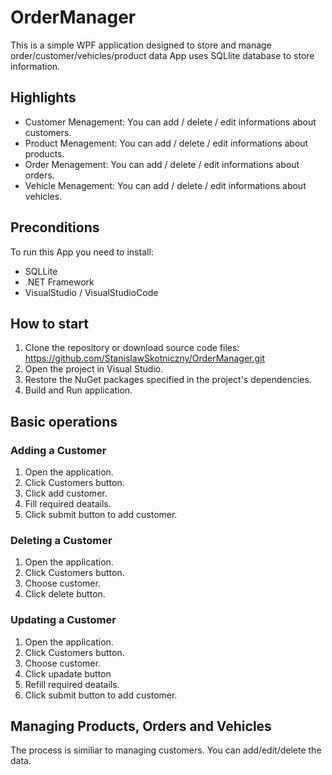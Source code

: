 # OrderManager
This is a simple WPF application designed to store and manage order/customer/vehicles/product data
App uses SQLlite database to store information.

## Highlights

* Customer Menagement: You can add / delete / edit 
informations about customers. 
* Product Menagement: You can add / delete / edit 
informations about products. 
* Order Menagement: You can add / delete / edit
informations about orders. 
* Vehicle Menagement: You can add / delete / edit
informations about vehicles. 

## Preconditions
To run this App you need to install:
* SQLLite
* .NET Framework
* VisualStudio / VisualStudioCode 

## How to start
1. Clone the repository or download source code files: https://github.com/StanislawSkotniczny/OrderManager.git
2. Open the project in  Visual Studio.
3. Restore the NuGet packages specified in the project's dependencies.
4. Build and Run application.

## Basic operations
### Adding a Customer 
1. Open the application.
2. Click Customers button.
3. Click add customer. 
4. Fill required deatails. 
5. Click submit button to add customer. 
### Deleting a Customer 
1. Open the application.
2. Click Customers button.
3. Choose customer.
4. Click delete button.
### Updating a Customer 
1. Open the application.
2. Click Customers button.
3. Choose customer.
4. Click upadate button
5. Refill required deatails. 
6. Click submit button to add customer. 
## Managing Products, Orders and Vehicles
The process is similiar to managing customers.
You can add/edit/delete the data.




